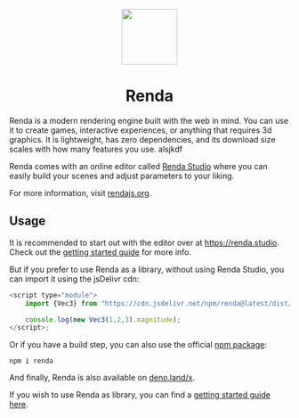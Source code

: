 <p align="center">
	<a href="https://rendajs.org/"><img src="https://rendajs.org/static/renda-circle.svg" width="100" /></a>
</p>

<h1 align="center">Renda</h1>

Renda is a modern rendering engine built with the web in mind. You can use it to
create games, interactive experiences, or anything that requires 3d graphics. It
is lightweight, has zero dependencies, and its download size scales with how
many features you use.
alsjkdf

Renda comes with an online editor called [Renda Studio](https://renda.studio)
where you can easily build your scenes and adjust parameters to your liking.

For more information, visit [rendajs.org](https://rendajs.org/).

## Usage

It is recommended to start out with the editor over at https://renda.studio.
Check out the
[getting started guide](https://rendajs.org/manual/getting-started) for more
info.

But if you prefer to use Renda as a library, without using Renda Studio, you can
import it using the jsDelivr cdn:

```js
<script type="module">
	import {Vec3} from "https://cdn.jsdelivr.net/npm/renda@latest/dist/renda.js";

	console.log(new Vec3(1,2,3).magnitude);
</script>;
```

Or if you have a build step, you can also use the official
[npm package](https://npmjs.com/package/renda):

```
npm i renda
```

And finally, Renda is also available on
[deno.land/x](https://deno.land/x/renda).

If you wish to use Renda as library, you can find a
[getting started guide here](https://www.npmjs.com/package/renda).
